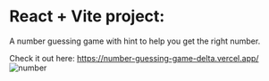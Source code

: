 # React + Vite project:

A number guessing game with hint to help you get the right number.

Check it out here: 
https://number-guessing-game-delta.vercel.app/
![number](https://github.com/kylead10/number-guessing-game/assets/101107354/afeb5749-5ca8-4717-8efa-39c1781adaef)
